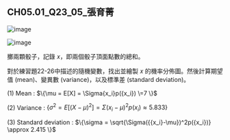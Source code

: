 ## CH05.01_Q23_05_張育菁 
![image](https://github.com/user-attachments/assets/68a67521-21c7-45f3-afd1-351404b3e00f)

![image](https://github.com/user-attachments/assets/426982a1-371c-4e08-8d6f-8d8f296050cb)


擲兩顆骰子，記錄 𝑥，即兩個骰子頂面點數的總和。

對於練習題22-26中描述的隨機變數，找出並繪製 𝑥 的機率分佈圖。然後計算期望值 (mean)、變異數 (variance)，以及標準差 (standard deviation)。


(1) Mean : 
$\{\mu = E[X] = \Sigma{x_i}p({x_i})
\=7
\}$ 

(2) Variance : 
$\{\sigma^2 = E[({X-\mu})^2] =\Sigma({{x_i}-\mu})^2p({x_i})
\approx 5.833
\}$  

(3) Standard deviation : 
$\{\sigma = \sqrt{\Sigma({{x_i}-\mu})^2p({x_i})}
\approx 2.415
\}$
